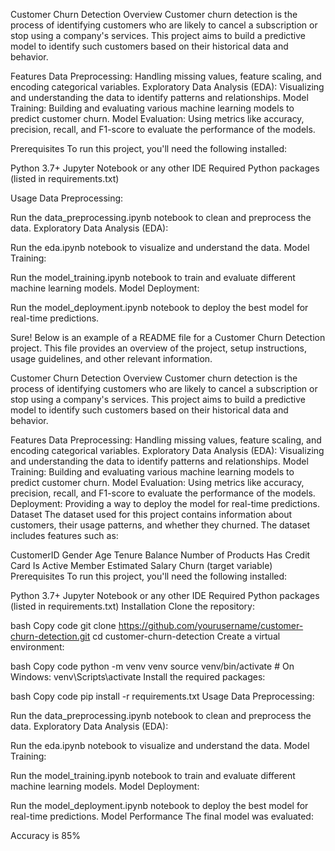 Customer Churn Detection
Overview
Customer churn detection is the process of identifying customers who are likely to cancel a subscription or stop using a company's services. This project aims to build a predictive model to identify such customers based on their historical data and behavior.

Features
Data Preprocessing: Handling missing values, feature scaling, and encoding categorical variables.
Exploratory Data Analysis (EDA): Visualizing and understanding the data to identify patterns and relationships.
Model Training: Building and evaluating various machine learning models to predict customer churn.
Model Evaluation: Using metrics like accuracy, precision, recall, and F1-score to evaluate the performance of the models.

Prerequisites
To run this project, you'll need the following installed:

Python 3.7+
Jupyter Notebook or any other IDE
Required Python packages (listed in requirements.txt)

Usage
Data Preprocessing:

Run the data_preprocessing.ipynb notebook to clean and preprocess the data.
Exploratory Data Analysis (EDA):

Run the eda.ipynb notebook to visualize and understand the data.
Model Training:

Run the model_training.ipynb notebook to train and evaluate different machine learning models.
Model Deployment:

Run the model_deployment.ipynb notebook to deploy the best model for real-time predictions.


Sure! Below is an example of a README file for a Customer Churn Detection project. This file provides an overview of the project, setup instructions, usage guidelines, and other relevant information.

Customer Churn Detection
Overview
Customer churn detection is the process of identifying customers who are likely to cancel a subscription or stop using a company's services. This project aims to build a predictive model to identify such customers based on their historical data and behavior.

Features
Data Preprocessing: Handling missing values, feature scaling, and encoding categorical variables.
Exploratory Data Analysis (EDA): Visualizing and understanding the data to identify patterns and relationships.
Model Training: Building and evaluating various machine learning models to predict customer churn.
Model Evaluation: Using metrics like accuracy, precision, recall, and F1-score to evaluate the performance of the models.
Deployment: Providing a way to deploy the model for real-time predictions.
Dataset
The dataset used for this project contains information about customers, their usage patterns, and whether they churned. The dataset includes features such as:

CustomerID
Gender
Age
Tenure
Balance
Number of Products
Has Credit Card
Is Active Member
Estimated Salary
Churn (target variable)
Prerequisites
To run this project, you'll need the following installed:

Python 3.7+
Jupyter Notebook or any other IDE
Required Python packages (listed in requirements.txt)
Installation
Clone the repository:

bash
Copy code
git clone https://github.com/yourusername/customer-churn-detection.git
cd customer-churn-detection
Create a virtual environment:

bash
Copy code
python -m venv venv
source venv/bin/activate   # On Windows: venv\Scripts\activate
Install the required packages:

bash
Copy code
pip install -r requirements.txt
Usage
Data Preprocessing:

Run the data_preprocessing.ipynb notebook to clean and preprocess the data.
Exploratory Data Analysis (EDA):

Run the eda.ipynb notebook to visualize and understand the data.
Model Training:

Run the model_training.ipynb notebook to train and evaluate different machine learning models.
Model Deployment:

Run the model_deployment.ipynb notebook to deploy the best model for real-time predictions.
Model Performance
The final model was evaluated:

Accuracy is 85%

